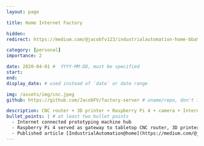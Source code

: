 ```yaml
---
layout: page

title: Home Internet Factory

hidden:
redirect: https://medium.com/@jacobfv123/industrialautomation-home-bba924a3b2f0

category: [personal]
importance: 2

date: 2020-04-01 #  YYYY-MM-DD, must be specified
start:
end:
display_date: # used instead of `date` or date range

img: /assets/img/cnc.jpeg
github: https://github.com/JacobFV/factory-server # uname/repo, don't include the prefix `https://github.com/`

description: CNC router + 3D printer + Raspberry Pi 4 + camera + Internet
bullet_points: | # at least two bullet points
  - Internet connected prototyping machine hub
  - Raspberry Pi 4 served as gateway to tabletop CNC router, 3D printer, two cameras, and 3.3V logic I/O auxiliary interfaces
  - Published article [IndustrialAutomation@home](https://medium.com/@jacobfv123/industrialautomation-home-bba924a3b2f0) describing journey to develop and operate home internet factory
---
```

